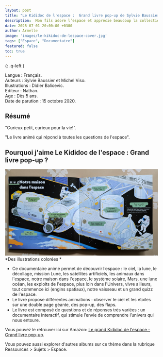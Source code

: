 ```yaml
---
layout: post
title: "Le Kididoc de l'espace :  Grand livre pop-up de Sylvie Baussier, Michel Viso, Didier Balicevic."
description:  Mon fils adore l’espace et apprécie beaucoup la collection kikidoc, à la fois accessible et ludique.
date: 2025-07-01 20:00:00 +0300
author: Armelle
image: 'images/le-kikidoc-de-lespace-cover.jpg'
tags: ["Espace", "Documentaire"]
featured: false
toc: true
---
```


{: .q-left }

Langue : Français.    
Auteurs : Sylvie Baussier et Michel Viso.                                      
Illustrations : Didier Balicevic.          
Editeur : Nathan.             
Age : Dès 5 ans.       
Date de parution : 15 octobre 2020.  

## Résumé

"Curieux petit, curieux pour la vie!".  

"Le livre animé qui répond à toutes les questions de l'espace".

## Pourquoi j'aime Le Kididoc de l'espace : Grand livre pop-up  ?

![Des illustrations colorées](images/le-kikidoc-de-lespace-int.jpg)
*Des illustrations colorées *
- Ce documentaire animé permet de découvrir l’espace : le ciel, la lune, le décollage, mission Lune, les satellites artificiels, les animaux dans l'espace, notre maison dans l'espace, le système solaire, Mars, une lune océan, les exploits de l'espace, plus loin dans l'Univers, vivre ailleurs, tout commence ici (engins spatiaux), notre vaisseau et un grand quizz de l'espace.
- Le livre propose différentes animations :  observer le ciel et les étoiles sur une double page géante, des pop-up, des flaps.
- Le livre est composé de questions et de réponses très variées : un documentaire interactif, qui stimule l’envie de comprendre l’univers qui nous entoure.

Vous pouvez le retrouver ici sur Amazon: [Le grand Kididoc de l'espace - Grand livre pop-up](https://amzn.to/46vVfax). 

Vous pouvez aussi explorer d'autres albums sur ce thème dans la rubrique Ressources > Sujets > Espace.

